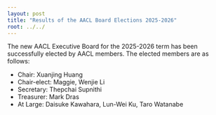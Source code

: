 ```yaml
---
layout: post
title: "Results of the AACL Board Elections 2025-2026"
root: ../../
---
```


The new AACL Executive Board for the 2025-2026 term has been successfully elected by AACL members. The elected members are as follows:  

- Chair: Xuanjing Huang
- Chair-elect: Maggie, Wenjie Li
- Secretary: Thepchai Supnithi
- Treasurer: Mark Dras
- At Large: Daisuke Kawahara, Lun-Wei Ku, Taro Watanabe